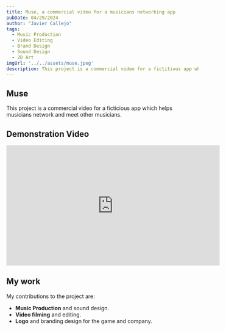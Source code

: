 ```yaml
---
title: Muse, a commercial video for a musicians networking app
pubDate: 04/29/2024
author: "Javier Callejo"
tags:
  - Music Production
  - Video Editing
  - Brand Design
  - Sound Design
  - 2D Art
imgUrl: '../../assets/muse.jpeg'
description: This project is a commercial video for a fictitious app which helps musicians network and meet other musicians
---
```


## Muse

This project is a commercial video for a ficticious app which helps musicians network and meet other musicians.

## Demonstration Video

<iframe width="560" height="315" src="https://www.youtube.com/embed/XpZUybPXtg0?si=qZOgPrLhzFJzD96e" title="YouTube video player" frameborder="0" allow="accelerometer; autoplay; clipboard-write; encrypted-media; gyroscope; picture-in-picture; web-share" referrerpolicy="strict-origin-when-cross-origin" allowfullscreen></iframe>

## My work

My contributions to the project are:
- **Music Production** and sound design.
- **Video filming** and editing.
- **Logo** and branding design for the game and company.
